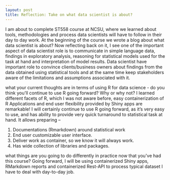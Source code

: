 ```yaml
---
layout: post
title: Reflection: Take on what data scientist is about?
---
```


I am about to complete ST558 course at NCSU, where we learned about tools, methodologies and process data scientists will have to follow in their day to day work. At the beginning of the course we wrote a blog about what data scientist is about? Now reflecting back on it, I see one of the important aspect of data scientist role is to communicate in simple language data, findings in exploratory analysis, reasoning for statistical models used for the task at hand and interpretation of model results.
Data scientist have important role to convince clients/business owners about findings from the data obtained using statistical tools and at the same time keep stakeholders aware of the limitations and assumptions associated with it.

what your current thoughts are in terms of using R for data science - do you think you'll continue to use R going forward?  Why or why not?
I learned different facets of R, which I was not aware before, easy containerization of R Applications and end user flexibility provided by Shiny apps are remarkable!
I will certainly continue to use R going forward, as it’s very easy to use, and has ability to provide very quick turnaround to statistical task at hand. It allows preparing –
1.	Documentations (Rmarkdown) around statistical work 
2.	End user customizable user interface.  
3.	Deliver work as container, so we know it will always work.
4.	Has wide collection of libraries and packages.

what things are you going to do differently in practice now that you've had this course?
Going forward, I will be using containerized Shiny apps, RMarkdown reports and containerized Rest-API to process typical dataset I have to deal with day-to-day job.
